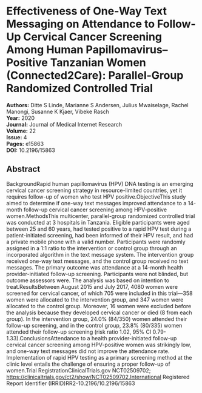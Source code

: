 # Effectiveness of One-Way Text Messaging on Attendance to Follow-Up Cervical Cancer Screening Among Human Papillomavirus–Positive Tanzanian Women (Connected2Care): Parallel-Group Randomized Controlled Trial

**Authors:** Ditte S Linde, Marianne S Andersen, Julius Mwaiselage, Rachel Manongi, Susanne K Kjaer, Vibeke Rasch  
**Year:** 2020  
**Journal:** Journal of Medical Internet Research  
**Volume:** 22  
**Issue:** 4  
**Pages:** e15863  
**DOI:** 10.2196/15863  

## Abstract
BackgroundRapid human papillomavirus (HPV) DNA testing is an emerging cervical cancer screening strategy in resource-limited countries, yet it requires follow-up of women who test HPV positive.ObjectiveThis study aimed to determine if one-way text messages improved attendance to a 14-month follow-up cervical cancer screening among HPV-positive women.MethodsThis multicenter, parallel-group randomized controlled trial was conducted at 3 hospitals in Tanzania. Eligible participants were aged between 25 and 60 years, had tested positive to a rapid HPV test during a patient-initiated screening, had been informed of their HPV result, and had a private mobile phone with a valid number. Participants were randomly assigned in a 1:1 ratio to the intervention or control group through an incorporated algorithm in the text message system. The intervention group received one-way text messages, and the control group received no text messages. The primary outcome was attendance at a 14-month health provider-initiated follow-up screening. Participants were not blinded, but outcome assessors were. The analysis was based on intention to treat.ResultsBetween August 2015 and July 2017, 4080 women were screened for cervical cancer, of which 705 were included in this trial—358 women were allocated to the intervention group, and 347 women were allocated to the control group. Moreover, 16 women were excluded before the analysis because they developed cervical cancer or died (8 from each group). In the intervention group, 24.0% (84/350) women attended their follow-up screening, and in the control group, 23.8% (80/335) women attended their follow-up screening (risk ratio 1.02, 95% CI 0.79-1.33).ConclusionsAttendance to a health provider-initiated follow-up cervical cancer screening among HPV-positive women was strikingly low, and one-way text messages did not improve the attendance rate. Implementation of rapid HPV testing as a primary screening method at the clinic level entails the challenge of ensuring a proper follow-up of women.Trial RegistrationClinicalTrials.gov NCT02509702; https://clinicaltrials.gov/ct2/show/NCT02509702.International Registered Report Identifier (IRRID)RR2-10.2196/10.2196/15863

